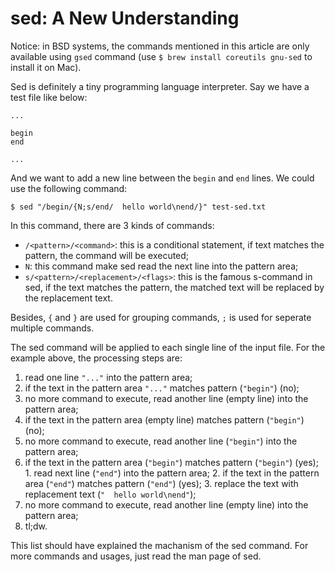 # sed: A New Understanding

Notice: in BSD systems, the commands mentioned in this article are only available using `gsed` command (use `$ brew install coreutils gnu-sed` to install it on Mac).

Sed is definitely a tiny programming language interpreter. Say we have a test file like below:

  ```text
...

begin
end

...
  ```

And we want to add a new line between the `begin` and `end` lines. We could use the following command:

  ```console
$ sed "/begin/{N;s/end/  hello world\nend/}" test-sed.txt
  ```

In this command, there are 3 kinds of commands:

  * `/<pattern>/<command>`: this is a conditional statement, if text matches the pattern, the command will be executed;
  * `N`: this command make sed read the next line into the pattern area;
  * `s/<pattern>/<replacement>/<flags>`: this is the famous s-command in sed, if the text matches the pattern, the matched text will be replaced by the replacement text.

Besides, `{` and `}` are used for grouping commands, `;` is used for seperate multiple commands.

The sed command will be applied to each single line of the input file. For the example above, the processing steps are:

  1. read one line `"..."` into the pattern area;
  2. if the text in the pattern area `"..."` matches pattern (`"begin"`) (no);
  3. no more command to execute, read another line (empty line) into the pattern area;
  4. if the text in the pattern area (empty line) matches pattern (`"begin"`) (no);
  5. no more command to execute, read another line (`"begin"`) into the pattern area;
  6. if the text in the pattern area (`"begin"`) matches pattern (`"begin"`) (yes);
    1. read next line (`"end"`) into the pattern area;
    2. if the text in the pattern area (`"end"`) matches pattern (`"end"`) (yes);
    3. replace the text with replacement text (`"  hello world\nend"`);
  7. no more command to execute, read another line (empty line) into the pattern area;
  8. tl;dw.

This list should have explained the machanism of the sed command. For more commands and usages, just read the man page of sed.
